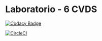 # Laboratorio - 6 CVDS

[![Codacy Badge](https://api.codacy.com/project/badge/Grade/c42353620eed40daaf4102f82214411e)](https://www.codacy.com/app/hectorateci/base-proyectos?utm_source=github.com&amp;utm_medium=referral&amp;utm_content=PDSW-ECI/base-proyectos&amp;utm_campaign=Badge_Grade)

[![CircleCI](https://circleci.com/gh/PDSW-ECI/base-proyectos.svg?style=svg)](https://circleci.com/gh/PDSW-ECI/base-proyectos)
